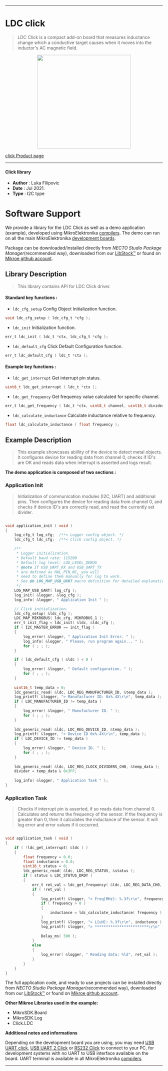
---
# LDC click

> LDC Click is a compact add-on board that measures inductance change which a conductive target causes when it moves into the inductor's AC magnetic field. 

<p align="center">
  <img src="https://download.mikroe.com/images/click_for_ide/ldc_click.png" height=300px>
</p>

[click Product page](https://www.mikroe.com/ldc-click)

---


#### Click library

- **Author**        : Luka Filipovic
- **Date**          : Jul 2021.
- **Type**          : I2C type


# Software Support

We provide a library for the LDC Click
as well as a demo application (example), developed using MikroElektronika
[compilers](https://www.mikroe.com/necto-studio).
The demo can run on all the main MikroElektronika [development boards](https://www.mikroe.com/development-boards).

Package can be downloaded/installed directly from *NECTO Studio Package Manager*(recommended way), downloaded from our [LibStock&trade;](https://libstock.mikroe.com) or found on [Mikroe github account](https://github.com/MikroElektronika/mikrosdk_click_v2/tree/master/clicks).

## Library Description

> This library contains API for LDC Click driver.

#### Standard key functions :

- `ldc_cfg_setup` Config Object Initialization function.
```c
void ldc_cfg_setup ( ldc_cfg_t *cfg );
```

- `ldc_init` Initialization function.
```c
err_t ldc_init ( ldc_t *ctx, ldc_cfg_t *cfg );
```

- `ldc_default_cfg` Click Default Configuration function.
```c
err_t ldc_default_cfg ( ldc_t *ctx );
```

#### Example key functions :

- `ldc_get_interrupt` Get interrupt pin status.
```c
uint8_t ldc_get_interrupt ( ldc_t *ctx );
```

- `ldc_get_frequency` Get frequency value calculated for specific channel.
```c
err_t ldc_get_frequency ( ldc_t *ctx, uint8_t channel, uint16_t divider, float *frequency );
```

- `ldc_calculate_inductance` Calculate inductance relative to frequency.
```c
float ldc_calculate_inductance ( float frequency );
```

## Example Description

> This example showcases abillity of the device to detect 
metal objects. It configures device for reading data from 
channel 0, checks if ID's are OK and reads data when interrupt 
is asserted and logs result.

**The demo application is composed of two sections :**

### Application Init

> Initialization of communication modules (I2C, UART) and 
additional pins. Then configures the device for reading data from 
channel 0, and checks if device ID's are correctly read, and
read the currently set divider.

```c

void application_init ( void ) 
{
    log_cfg_t log_cfg;  /**< Logger config object. */
    ldc_cfg_t ldc_cfg;  /**< Click config object. */

    /** 
     * Logger initialization.
     * Default baud rate: 115200
     * Default log level: LOG_LEVEL_DEBUG
     * @note If USB_UART_RX and USB_UART_TX 
     * are defined as HAL_PIN_NC, you will 
     * need to define them manually for log to work. 
     * See @b LOG_MAP_USB_UART macro definition for detailed explanation.
     */
    LOG_MAP_USB_UART( log_cfg );
    log_init( &logger, &log_cfg );
    log_info( &logger, " Application Init " );

    // Click initialization.
    ldc_cfg_setup( &ldc_cfg );
    LDC_MAP_MIKROBUS( ldc_cfg, MIKROBUS_1 );
    err_t init_flag = ldc_init( &ldc, &ldc_cfg );
    if ( I2C_MASTER_ERROR == init_flag ) 
    {
        log_error( &logger, " Application Init Error. " );
        log_info( &logger, " Please, run program again... " );
        for ( ; ; );
    }

    if ( ldc_default_cfg ( &ldc ) < 0 )
    {
        log_error( &logger, " Default configuration. " );
        for ( ; ; );
    }
    
    uint16_t temp_data = 0;
    ldc_generic_read( &ldc, LDC_REG_MANUFACTURER_ID, &temp_data );
    log_printf( &logger, "> Manufacturer ID: 0x%.4X\r\n", temp_data );
    if ( LDC_MANUFACTURER_ID != temp_data )
    {
        log_error( &logger, " Manufacturer ID. " );
        for ( ; ; );
    }
    
    ldc_generic_read( &ldc, LDC_REG_DEVICE_ID, &temp_data );
    log_printf( &logger, "> Device ID 0x%.4X\r\n", temp_data );
    if ( LDC_DEVICE_ID != temp_data )
    {
        log_error( &logger, " Device ID. " );
        for ( ; ; );
    }
    
    ldc_generic_read( &ldc, LDC_REG_CLOCK_DIVIDERS_CH0, &temp_data );
    divider = temp_data & 0x3FF;
    
    log_info( &logger, " Application Task " );
}

```

### Application Task

> Checks if interrupt pin is asserted, if so reads data from channel 0.
Calculates and returns the frequency of the sensor. If the frequency 
is greater than 0, then it calculates the inductance of the sensor. 
It will log error and error values if it occurred.

```c

void application_task ( void ) 
{
    if ( !ldc_get_interrupt( &ldc ) )
    {
        float frequency = 0.0;
        float inductance = 0.0;
        uint16_t status = 0;
        ldc_generic_read( &ldc, LDC_REG_STATUS, &status );
        if ( status & LDC_STATUS_DRDY )
        {
            err_t ret_val = ldc_get_frequency( &ldc, LDC_REG_DATA_CH0, divider, &frequency );
            if ( !ret_val )
            {
                log_printf( &logger, "> Freq[MHz]: %.3f\r\n", frequency );
                if ( frequency > 0 )
                {
                    inductance = ldc_calculate_inductance( frequency );
                }
                log_printf( &logger, "> L[uH]: %.3f\r\n", inductance );
                log_printf( &logger, "> ************************\r\n" );
                
                Delay_ms( 500 );
            }
            else
            {
                log_error( &logger, " Reading data: %ld", ret_val );
            }
        }
    }
}

```

The full application code, and ready to use projects can be installed directly from *NECTO Studio Package Manager*(recommended way), downloaded from our [LibStock&trade;](https://libstock.mikroe.com) or found on [Mikroe github account](https://github.com/MikroElektronika/mikrosdk_click_v2/tree/master/clicks).

**Other Mikroe Libraries used in the example:**

- MikroSDK.Board
- MikroSDK.Log
- Click.LDC

**Additional notes and informations**

Depending on the development board you are using, you may need
[USB UART click](https://www.mikroe.com/usb-uart-click),
[USB UART 2 Click](https://www.mikroe.com/usb-uart-2-click) or
[RS232 Click](https://www.mikroe.com/rs232-click) to connect to your PC, for
development systems with no UART to USB interface available on the board. UART
terminal is available in all MikroElektronika
[compilers](https://shop.mikroe.com/compilers).

---

